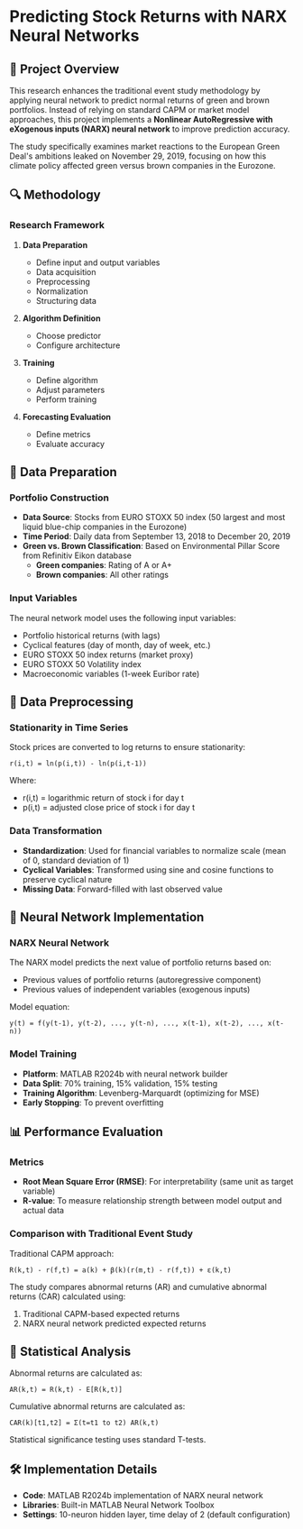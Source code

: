 # Predicting Stock Returns with NARX Neural Networks

## 📝 Project Overview

This research enhances the traditional event study methodology by applying neural network to predict normal returns of green and brown portfolios. Instead of relying on standard CAPM or market model approaches, this project implements a **Nonlinear AutoRegressive with eXogenous inputs (NARX) neural network** to improve prediction accuracy.

The study specifically examines market reactions to the European Green Deal's ambitions leaked on November 29, 2019, focusing on how this climate policy affected green versus brown companies in the Eurozone.

## 🔍 Methodology

### Research Framework

1. **Data Preparation**
   - Define input and output variables
   - Data acquisition
   - Preprocessing
   - Normalization
   - Structuring data

2. **Algorithm Definition**
   - Choose predictor
   - Configure architecture

3. **Training**
   - Define algorithm
   - Adjust parameters
   - Perform training

4. **Forecasting Evaluation**
   - Define metrics
   - Evaluate accuracy

## 💾 Data Preparation

### Portfolio Construction

- **Data Source**: Stocks from EURO STOXX 50 index (50 largest and most liquid blue-chip companies in the Eurozone)
- **Time Period**: Daily data from September 13, 2018 to December 20, 2019
- **Green vs. Brown Classification**: Based on Environmental Pillar Score from Refinitiv Eikon database
  - **Green companies**: Rating of A or A+
  - **Brown companies**: All other ratings

### Input Variables

The neural network model uses the following input variables:
- Portfolio historical returns (with lags)
- Cyclical features (day of month, day of week, etc.)
- EURO STOXX 50 index returns (market proxy)
- EURO STOXX 50 Volatility index
- Macroeconomic variables (1-week Euribor rate)

## 🧮 Data Preprocessing

### Stationarity in Time Series

Stock prices are converted to log returns to ensure stationarity:
```
r(i,t) = ln(p(i,t)) - ln(p(i,t-1))
```
Where:
- r(i,t) = logarithmic return of stock i for day t
- p(i,t) = adjusted close price of stock i for day t

### Data Transformation

- **Standardization**: Used for financial variables to normalize scale (mean of 0, standard deviation of 1)
- **Cyclical Variables**: Transformed using sine and cosine functions to preserve cyclical nature
- **Missing Data**: Forward-filled with last observed value

## 🧠 Neural Network Implementation

### NARX Neural Network

The NARX model predicts the next value of portfolio returns based on:
- Previous values of portfolio returns (autoregressive component)
- Previous values of independent variables (exogenous inputs)

Model equation:
```
y(t) = f(y(t-1), y(t-2), ..., y(t-n), ..., x(t-1), x(t-2), ..., x(t-n))
```

### Model Training

- **Platform**: MATLAB R2024b with neural network builder
- **Data Split**: 70% training, 15% validation, 15% testing
- **Training Algorithm**: Levenberg-Marquardt (optimizing for MSE)
- **Early Stopping**: To prevent overfitting

## 📊 Performance Evaluation

### Metrics

- **Root Mean Square Error (RMSE)**: For interpretability (same unit as target variable)
- **R-value**: To measure relationship strength between model output and actual data

### Comparison with Traditional Event Study

Traditional CAPM approach:
```
R(k,t) - r(f,t) = a(k) + β(k)(r(m,t) - r(f,t)) + ε(k,t)
```

The study compares abnormal returns (AR) and cumulative abnormal returns (CAR) calculated using:
1. Traditional CAPM-based expected returns
2. NARX neural network predicted expected returns

## 🔬 Statistical Analysis

Abnormal returns are calculated as:
```
AR(k,t) = R(k,t) - E[R(k,t)]
```

Cumulative abnormal returns are calculated as:
```
CAR(k)[t1,t2] = Σ(t=t1 to t2) AR(k,t)
```

Statistical significance testing uses standard T-tests.

## 🛠️ Implementation Details

- **Code**: MATLAB R2024b implementation of NARX neural network
- **Libraries**: Built-in MATLAB Neural Network Toolbox
- **Settings**: 10-neuron hidden layer, time delay of 2 (default configuration)
